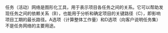 任务（活动）网络是图形化工具，用于表示项目各任务之间的关系。它可以帮助发现任务之间的依赖关系（B），也能用于分析和确定项目的关键路径（C），即影响项目工期的最长路径。A选项（计算整体工作量）和D选项（向客户说明任务集）不是任务网络的主要用途。
